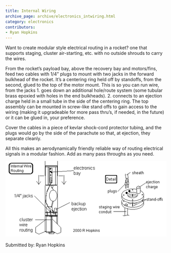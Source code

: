 ```yaml
---
title: Internal Wiring
archive_page: archive/electronics_intwiring.html
category: electronics
contributors:
- Ryan Hopkins
---
```

Want to create modular style electrical routing in a rocket? one that supports staging, cluster air-starting, etc. with no outside shrouds to carry the wires.

From the rocket’s payload bay, above the recovery bay and motors/fins, feed two cables with 1/4” plugs to mount with two jacks in the forward bulkhead of the rocket. It’s a centering ring held off by standoffs, from the second, glued to the top of the motor mount. This is so you can run wire, from the jacks 1. goes down an additional hole/route system (some tubular brass epoxied with holes in the end bulkheads). 2. connects to an ejection charge held in a small tube in the side of the centering ring. The top assembly can be mounted in screw-like stand offs to gain access to the wiring (making it upgradeable for more pass thru’s, if needed, in the future) or it can be glued in, your preference.

Cover the cables in a piece of kevlar shock-cord protector tubing, and the plugs would go by the side of the parachute so that, at ejection, they separate cleanly.

All this makes an aerodynamically friendly reliable way of routing electrical signals in a modular fashion. Add as many pass throughs as you need.

![](/images/intwiring_diagram.gif)

Submitted by: Ryan Hopkins

